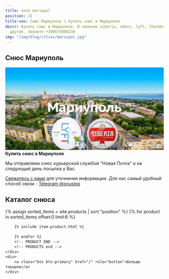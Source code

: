 ```yaml
---
title: snus mariupol
position: 21
title-seo: Снюс Мариуполь | Купить снюс в Мариуполе
descr: Купить снюс в Мариуполе. В наличии siberia, odens, lyft, thunder, general и
  другие. Звоните +380675680230
img: "/img/blog/cities/mariupol.jpg"
---
```


<section class="mb-4">
	<h1>Снюс Мариуполь</h1>
	<div class="row">
		<div class="col-md-7">
			<img class="img-fluid" src="/img/blog/cities/mariupol.jpg" alt="Снюс в Мариуполе">
		</div>
		<div class="col-md-5">
			<strong>Купить снюс в Мариуполе</strong>
			<p>Мы отправляем снюс курьерской службой "Новая Почта" и на следующий день посылка у Вас.</p>
			<p><a href="#contactModal" data-toggle="modal" data-target="#contactModal">Свяжитесь с нами</a> для уточнения информации. Для нас самый удобный способ связи - <a href="//t.me/snustop" target="_blank" title="Telegram"><i class="icon-telegram"></i>Telegram @snustop</a></p>
		</div>
	</div>
</section>

<section class="mb-4">
	<h2>Каталог снюса</h2>
	<div class="row catalog">
		<!-- PRODUCTS start -->
		<!-- PRODUCT START -->
		{% assign sorted_items = site.products | sort:"position" %}
		{% for product in sorted_items offset:0 limit:6 %}
		
		{% include item-product.html %}

		{% endfor %}
		<!-- PRODUCT END -->
		<!-- PRODUCTS end -->
	</div>
	<div>
		<a class="btn btn-primary" href="/" role="button">Больше товаров</a>
	</div>
</section>